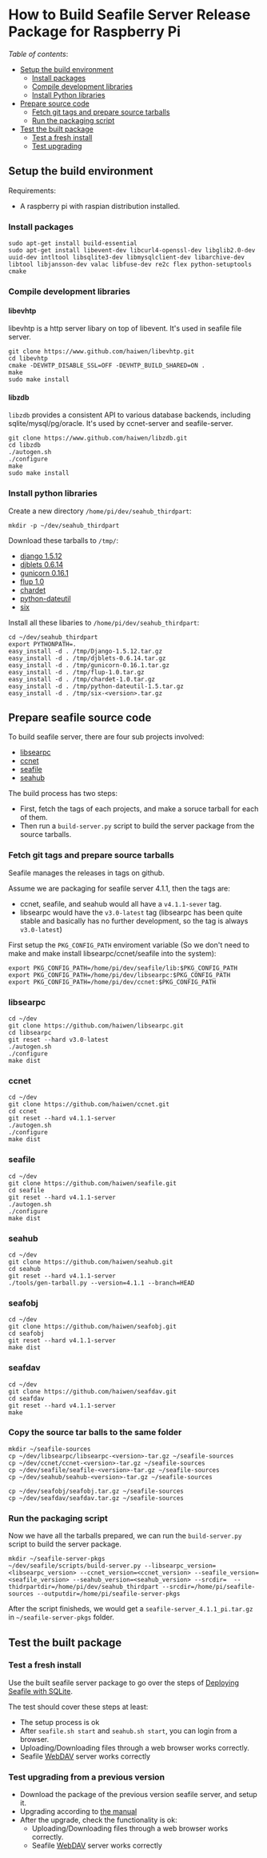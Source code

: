 # How to Build Seafile Server Release Package for Raspberry Pi

*Table of contents*:

- [Setup the build environment](#wiki-setup-build-env)
  - [Install packages](#wiki-install-packages)
  - [Compile development libraries](#wiki-compile-dev-libs)
  - [Install Python libraries](#wiki-install-python-libs)
- [Prepare source code](#wiki-prepare-seafile-source-code)
  - [Fetch git tags and prepare source tarballs](#wiki-fetch-tags-and-prepare-tarballs)
  - [Run the packaging script](#wiki-run-pkg-script)
- [Test the built package](#wiki-test-built-pkg)
  - [Test a fresh install](#wiki-test-fresh-install)
  - [Test upgrading](#wiki-test-upgrading)

## <a id="wiki-setup-build-env"></a>Setup the build environment

Requirements:

- A raspberry pi with raspian distribution installed.

### <a id="wiki-install-packages"></a> Install packages

```
sudo apt-get install build-essential
sudo apt-get install libevent-dev libcurl4-openssl-dev libglib2.0-dev uuid-dev intltool libsqlite3-dev libmysqlclient-dev libarchive-dev libtool libjansson-dev valac libfuse-dev re2c flex python-setuptools cmake
```
### <a id="wiki-compile-dev-libs"></a> Compile development libraries

#### libevhtp

libevhtp is a http server libary on top of libevent. It's used in seafile file server.

```
git clone https://www.github.com/haiwen/libevhtp.git
cd libevhtp
cmake -DEVHTP_DISABLE_SSL=OFF -DEVHTP_BUILD_SHARED=ON .
make
sudo make install
```

#### libzdb

`libzdb` provides a consistent API to various database backends, including sqlite/mysql/pg/oracle. It's used by ccnet-server and seafile-server.

```
git clone https://www.github.com/haiwen/libzdb.git
cd libzdb
./autogen.sh
./configure
make
sudo make install
```

### <a id="wiki-install-python-libs"></a> Install python libraries


Create a new directory `/home/pi/dev/seahub_thirdpart`:

```
mkdir -p ~/dev/seahub_thirdpart
```

Download these tarballs to `/tmp/`:

- [django 1.5.12](https://www.djangoproject.com/download/1.5/tarball/)
- [djblets 0.6.14](https://github.com/djblets/djblets/tarball/release-0.6.14)
- [gunicorn 0.16.1](http://pypi.python.org/packages/source/g/gunicorn/gunicorn-0.16.1.tar.gz)
- [flup 1.0](http://pypi.python.org/packages/source/f/flup/flup-1.0.tar.gz#md5=530801fe835fd9a680457e443eb95578)
- [chardet](https://pypi.python.org/pypi/chardet)
- [python-dateutil](https://labix.org/python-dateutil#head-2f49784d6b27bae60cde1cff6a535663cf87497b)
- [six](https://pypi.python.org/pypi/six)

Install all these libaries to `/home/pi/dev/seahub_thirdpart`:

```
cd ~/dev/seahub_thirdpart
export PYTHONPATH=.
easy_install -d . /tmp/Django-1.5.12.tar.gz
easy_install -d . /tmp/djblets-0.6.14.tar.gz
easy_install -d . /tmp/gunicorn-0.16.1.tar.gz
easy_install -d . /tmp/flup-1.0.tar.gz
easy_install -d . /tmp/chardet-1.0.tar.gz
easy_install -d . /tmp/python-dateutil-1.5.tar.gz
easy_install -d . /tmp/six-<version>.tar.gz
```

## <a id="wiki-prepare-seafile-source-code"></a>Prepare seafile source code

To build seafile server, there are four sub projects involved:

- [libsearpc](https://github.com/haiwen/libsearpc)
- [ccnet](https://github.com/haiwen/ccnet)
- [seafile](https://github.com/haiwen/seafile)
- [seahub](https://github.com/haiwen/seahub)

The build process has two steps:

- First, fetch the tags of each projects, and make a soruce tarball for each of them.
- Then run a `build-server.py` script to build the server package from the source tarballs.

### <a id="wiki-fetch-tags-and-prepare-tarballs"></a> Fetch git tags and prepare source tarballs

Seafile manages the releases in tags on github.

Assume we are packaging for seafile server 4.1.1, then the tags are:

- ccnet, seafile, and seahub would all have a `v4.1.1-sever` tag.
- libsearpc would have the `v3.0-latest` tag (libsearpc has been quite stable and basically has no further development, so the tag is always `v3.0-latest`)

First setup the `PKG_CONFIG_PATH` enviroment variable (So we don't need to make and make install libsearpc/ccnet/seafile into the system):

```
export PKG_CONFIG_PATH=/home/pi/dev/seafile/lib:$PKG_CONFIG_PATH
export PKG_CONFIG_PATH=/home/pi/dev/libsearpc:$PKG_CONFIG_PATH
export PKG_CONFIG_PATH=/home/pi/dev/ccnet:$PKG_CONFIG_PATH
```


### libsearpc

```
cd ~/dev
git clone https://github.com/haiwen/libsearpc.git
cd libsearpc
git reset --hard v3.0-latest
./autogen.sh
./configure
make dist
```

### ccnet

```
cd ~/dev
git clone https://github.com/haiwen/ccnet.git
cd ccnet
git reset --hard v4.1.1-server
./autogen.sh
./configure
make dist
```

### seafile

```
cd ~/dev
git clone https://github.com/haiwen/seafile.git
cd seafile
git reset --hard v4.1.1-server
./autogen.sh
./configure
make dist
```

### seahub

```
cd ~/dev
git clone https://github.com/haiwen/seahub.git
cd seahub
git reset --hard v4.1.1-server
./tools/gen-tarball.py --version=4.1.1 --branch=HEAD
```

### seafobj

```
cd ~/dev
git clone https://github.com/haiwen/seafobj.git
cd seafobj
git reset --hard v4.1.1-server
make dist
```

### seafdav

```
cd ~/dev
git clone https://github.com/haiwen/seafdav.git
cd seafdav
git reset --hard v4.1.1-server
make
```

### Copy the source tar balls to the same folder

```
mkdir ~/seafile-sources
cp ~/dev/libsearpc/libsearpc-<version>-tar.gz ~/seafile-sources
cp ~/dev/ccnet/ccnet-<version>-tar.gz ~/seafile-sources
cp ~/dev/seafile/seafile-<version>-tar.gz ~/seafile-sources
cp ~/dev/seahub/seahub-<version>-tar.gz ~/seafile-sources

cp ~/dev/seafobj/seafobj.tar.gz ~/seafile-sources
cp ~/dev/seafdav/seafdav.tar.gz ~/seafile-sources
```

### <a id="wiki-run-pkg-script"></a> Run the packaging script

Now we have all the tarballs prepared, we can run the `build-server.py` script to build the server package.

```
mkdir ~/seafile-server-pkgs
~/dev/seafile/scripts/build-server.py --libsearpc_version=<libsearpc_version> --ccnet_version=<ccnet_version> --seafile_version=<seafile_version> --seahub_version=<seahub_version> --srcdir=  --thidrpartdir=/home/pi/dev/seahub_thirdpart --srcdir=/home/pi/seafile-sources --outputdir=/home/pi/seafile-server-pkgs
```

After the script finisheds, we would get a `seafile-server_4.1.1_pi.tar.gz` in `~/seafile-server-pkgs` folder.

## <a id="wiki-test-built-pkg"></a> Test the built package

### <a id="wiki-test-fresh-install"></a>Test a fresh install

Use the built seafile server package to go over the steps of [Deploying Seafile with SQLite](http://manual.seafile.com/deploy/using_sqlite.html).

The test should cover these steps at least:

- The setup process is ok
- After `seafile.sh start` and `seahub.sh start`, you can login from a browser.
- Uploading/Downloading files through a web browser works correctly.
- Seafile [WebDAV](http://manual.seafile.com/extension/webdav.html) server works correctly

### <a id="wiki-test-upgrading"></a> Test upgrading from a previous version

- Download the package of the previous version seafile server, and setup it.
- Upgrading according to [the manual](http://manual.seafile.com/deploy/upgrade.html)
- After the upgrade, check the functionality is ok:
  - Uploading/Downloading files through a web browser works correctly.
  - Seafile [WebDAV](http://manual.seafile.com/extension/webdav.html) server works correctly
